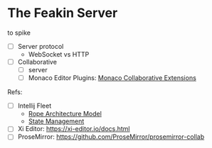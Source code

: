# The Feakin Server


to spike

- [ ] Server protocol
  - WebSocket vs HTTP
- [ ] Collaborative 
  - [ ] server
  - [ ] Monaco Editor Plugins: [Monaco Collaborative Extensions](https://github.com/convergencelabs/monaco-collab-ext)

Refs:

- [ ] Intellij Fleet
  - [Rope Architecture Model](https://blog.jetbrains.com/zh-hans/fleet/2022/02/fleet-below-deck-part-ii-breaking-down-the-editor/)
  - [State Management](https://blog.jetbrains.com/zh-hans/fleet/2022/06/fleet-below-deck-part-iii-state-management/)
- [ ] Xi Editor: https://xi-editor.io/docs.html
- [ ] ProseMirror: https://github.com/ProseMirror/prosemirror-collab
